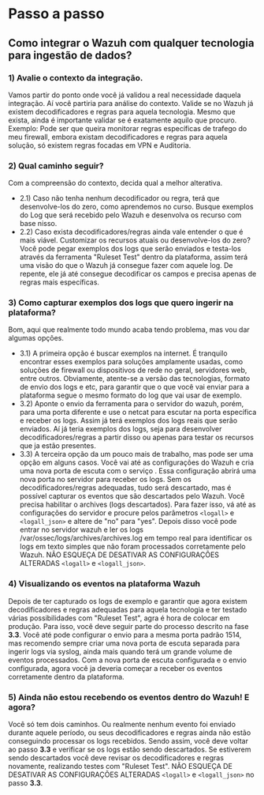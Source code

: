# Passo a passo
## Como integrar o Wazuh com qualquer tecnologia para ingestão de dados?

### **1) Avalie o contexto da integração.**
Vamos partir do ponto onde você já validou a real necessidade daquela integração. Aí você partiria para análise do contexto. Valide se no Wazuh já existem decodificadores e regras para aquela tecnologia. Mesmo que exista, ainda é importante validar se é exatamente aquilo que procuro. Exemplo: Pode ser que queira monitorar regras específicas de trafego do meu firewall, embora existam decodificadores e regras para aquela solução, só existem regras focadas em VPN e Auditoria.

### **2) Qual caminho seguir?**
Com a compreensão do contexto, decida qual a melhor alterativa.
- 2.1)  Caso não tenha nenhum decodificador ou regra, terá que desenvolve-los do zero, como aprendemos no curso. Busque exemplos do Log que será recebido pelo Wazuh e desenvolva os recurso com base nisso.
- 2.2) Caso exista decodificadores/regras ainda vale entender o que é mais viável. Customizar os recursos atuais ou desenvolve-los do zero? Você pode pegar exemplos dos logs que serão enviados e testa-los através da ferramenta "Ruleset Test" dentro da plataforma, assim terá uma visão do que o Wazuh já consegue fazer com aquele log. De repente, ele já até consegue decodificar os campos e precisa apenas de regras mais específicas.

### **3) Como capturar exemplos dos logs que quero ingerir na plataforma?**
Bom, aqui que realmente todo mundo acaba tendo problema, mas vou dar algumas opções.
- 3.1) A primeira opção é buscar exemplos na internet. É tranquilo encontrar esses exemplos para soluções amplamente usadas, como soluções de firewall ou dispositivos de rede no geral, servidores web, entre outros. Obviamente, atente-se a versão das tecnologias, formato de envio dos logs e etc, para garantir que o que você vai enviar para a plataforma segue o mesmo formato do log que vai usar de exemplo.
- 3.2) Aponte o envio da ferramenta para o servidor do wazuh, porém, para uma porta diferente e use o netcat para escutar na porta específica e receber os logs. Assim já terá exemplos dos logs reais que serão enviados. Aí já teria exemplos dos logs, seja para desenvolver decodificadores/regras a partir disso ou apenas para testar os recursos que ja estão presentes.
- 3.3) A terceira opção da um pouco mais de trabalho, mas pode ser uma opção em alguns casos. Você vai até as configurações do Wazuh e cria uma nova porta de escuta com o serviço <remote>. Essa configuração abrirá uma nova porta no servidor para receber os logs. Sem os decodificadores/regras adequadas, tudo será descartado, mas é possível capturar os eventos que são descartados pelo Wazuh. Você precisa habilitar o archives (logs descartados). Para fazer isso, vá até as configurações do servidor e procure pelos parâmetros `<logall>` e `<logall_json>` e altere de "no" para "yes". Depois disso você pode entrar no servidor wazuh e ler os logs /var/ossec/logs/archives/archives.log em tempo real para identificar os logs em texto simples que não foram processados corretamente pelo Wazuh. NÃO ESQUEÇA DE DESATIVAR AS CONFIGURAÇÕES ALTERADAS `<logall>` e `<logall_json>`.

### **4) Visualizando os eventos na plataforma Wazuh**
Depois de ter capturado os logs de exemplo e garantir que agora existem decodificadores e regras adequadas para aquela tecnologia  e ter testado várias possibilidades com "Ruleset Test", agra é hora de colocar em produção.
Para isso, você deve seguir parte do processo descrito na fase **3.3**. Você até pode configurar o envio para a mesma porta padrão 1514, mas recomendo sempre criar uma nova porta de escuta separada para ingerir logs via syslog, ainda mais quando terá um grande volume de eventos processados. Com a nova porta de escuta configurada e o envio configurada, agora você ja deveria começar a receber os eventos corretamente dentro da plataforma.

### **5) Ainda não estou recebendo os eventos dentro do Wazuh! E agora?**
Você só tem dois caminhos.  Ou realmente nenhum evento foi enviado durante aquele período, ou seus decodificadores e regras ainda não estão conseguindo processar os logs recebidos. Sendo assim, você deve voltar ao passo **3.3** e verificar se os logs estão sendo descartados. Se estiverem sendo descartados você deve revisar os decodificadores e regras novamente, realizando testes com "Ruleset Test". NÃO ESQUEÇA DE DESATIVAR AS CONFIGURAÇÕES ALTERADAS `<logall>` e `<logall_json>` no passo **3.3**.
